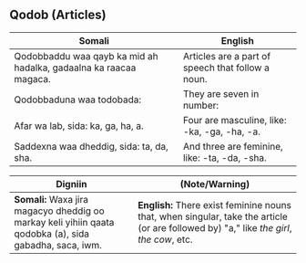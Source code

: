## Qodob (Articles)

| **Somali**                                                                                  | **English**                                                                                   |
|--------------------------------------------------------------------------------------------------|-----------------------------------------------------------------------------------------------|
| Qodobbaddu waa qayb ka mid ah hadalka, gadaalna ka raacaa magaca.                               | Articles are a part of speech that follow a noun.                                             |
| Qodobbaduna waa todobada:                                                                        | They are seven in number:                                                                     |
| Afar wa lab, sida: ka, ga, ha, a.                                                                | Four are masculine, like: -ka, -ga, -ha, -a.                                                 |
| Saddexna waa dheddig, sida: ta, da, sha.                                                        | And three are feminine, like: -ta, -da, -sha.                                                |

| **Digniin**                                                                                                          |     **(Note/Warning)**                                                                                                     |
|------------------------------------------------------------------------------------------------------------------------------------|----------------------------------------------------------------------------------------------------------|
| **Somali:** Waxa jira magacyo dheddig oo markay keli yihiin qaata qodobka (a), sida gabadha, saca, iwm.                            | **English:** There exist feminine nouns that, when singular, take the article (or are followed by) "a," like *the girl*, *the cow*, etc. |

